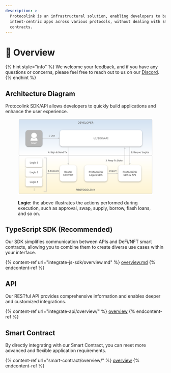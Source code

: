```yaml
---
description: >-
  Protocolink is an infrastructural solution, enabling developers to build
  intent-centric apps across various protocols, without dealing with smart
  contracts.
---
```


# 🔮 Overview

{% hint style="info" %}
We welcome your feedback, and if you have any questions or concerns, please feel free to reach out to us on our [Discord](https://discord.furucombo.app/).
{% endhint %}

## Architecture Diagram

Protocolink SDK/API allows developers to quickly build applications and enhance the user experience.

<figure><img src=".gitbook/assets/image (2).png" alt=""><figcaption><p><strong>Logic:</strong> the above illustrates the actions performed during execution, such as approval, swap, supply, borrow, flash loans, and so on.</p></figcaption></figure>

## TypeScript SDK (Recommended)

Our SDK simplifies communication between APIs and DeFi/NFT smart contracts, allowing you to combine them to create diverse use cases within your interface.

{% content-ref url="integrate-js-sdk/overview.md" %}
[overview.md](integrate-js-sdk/overview.md)
{% endcontent-ref %}

## API

Our RESTful API provides comprehensive information and enables deeper and customized integrations.

{% content-ref url="integrate-api/overview/" %}
[overview](integrate-api/overview/)
{% endcontent-ref %}

## Smart Contract

By directly integrating with our Smart Contract, you can meet more advanced and flexible application requirements.

{% content-ref url="smart-contract/overview/" %}
[overview](smart-contract/overview/)
{% endcontent-ref %}

